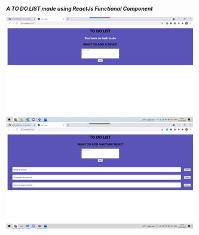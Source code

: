 ***A TO DO LIST made using ReactJs Functional Component***

<img src="Screenshots/First.jpeg" width="500" />
<img src="Screenshots/second.jpeg" width="500" />
